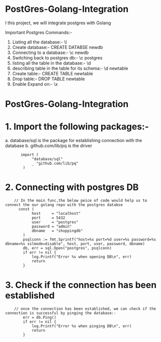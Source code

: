 # PostGres-Golang-Integration
I this project, we will integrate postgres with Golang


Important Postgres Commands:-

1. Listing all the database:- \l
2. Create database:- CREATE DATABSE newdb
3. Connecting to a database:- \c newdb
4. Switching back to postgres db:- \c postgres
5. listing all the table in the database:- \d
6. describing table in the table for its schema:- \d newtable
7. Create table:- CREATE TABLE newtable
8. Drop table:- DROP TABLE newtable
9. Enable Expand on:- \x
    
# PostGres-Golang-Integration

# 1. Import the following packages:-		
   a. database/sql is the package for establishing connection with the database
   b. github.com/lib/pq is the driver
   
           import (
        	    "database/sql"
        	    _ "github.com/lib/pq"
            )
   
# 2. Connecting with postgres DB
		// In the main func,the below peice of code would help us to connect the our golang repo with the postgres databse
          const (
            	host     = "localhost"
            	port     = 5432
            	user     = "postgres"
            	password = "admin"
            	dbname   = "shoppingdb"
            )
           	psqlconn := fmt.Sprintf("host=%s port=%d user=%s password=%s dbname=%s sslmode=disable", host, port, user, password, dbname)
        	db, err = sql.Open("postgres", psqlconn)
        	if err != nil {
        		log.Printf("Error %s when opening DB\n", err)
        		return
        	}
# 3. Check if the connection has been established
		// once the connection has been established, we can check if the connection is successful by pinging the database:-
           	err = db.Ping()
            if err != nil {
                log.Printf("Error %s when pinging DB\n", err)
                return
            }
